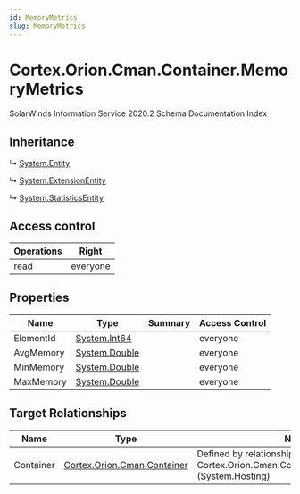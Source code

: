 ```yaml
---
id: MemoryMetrics
slug: MemoryMetrics
---
```


# Cortex.Orion.Cman.Container.MemoryMetrics

SolarWinds Information Service 2020.2 Schema Documentation Index

## Inheritance

↳ [System.Entity](./../System/Entity)

↳ [System.ExtensionEntity](./../System/ExtensionEntity)

↳ [System.StatisticsEntity](./../System/StatisticsEntity)

## Access control

| Operations | Right |
| ------ | ------ |
| read | everyone |

## Properties

| Name | Type | Summary | Access Control |
| ------ | ------ | ------ | ------ |
| ElementId | [System.Int64](https://docs.microsoft.com/en-us/dotnet/api/system.int64) |  | everyone |
| AvgMemory | [System.Double](https://docs.microsoft.com/en-us/dotnet/api/system.double) |  | everyone |
| MinMemory | [System.Double](https://docs.microsoft.com/en-us/dotnet/api/system.double) |  | everyone |
| MaxMemory | [System.Double](https://docs.microsoft.com/en-us/dotnet/api/system.double) |  | everyone |

## Target Relationships

| Name | Type | Notes |
| ------ | ------ | ------ |
| Container | [Cortex.Orion.Cman.Container](./../Cortex.Orion.Cman/Container) | Defined by relationship Cortex.Orion.Cman.ContainerToMemoryMetrics (System.Hosting) |

